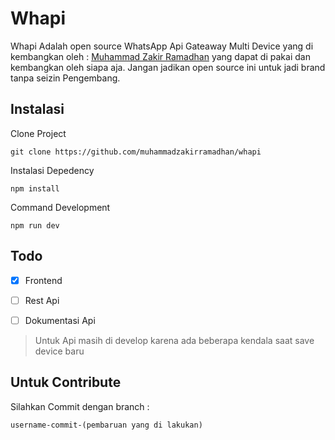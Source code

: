 # Whapi

Whapi Adalah open source WhatsApp Api Gateaway Multi Device yang di kembangkan oleh : [Muhammad Zakir Ramadhan](https://github.com/muhammadzakirramadhan/) yang dapat di pakai dan kembangkan oleh siapa aja. Jangan jadikan open source ini untuk jadi brand tanpa seizin Pengembang.

## Instalasi

Clone Project

    git clone https://github.com/muhammadzakirramadhan/whapi

Instalasi Depedency

    npm install

Command Development

    npm run dev

## Todo

 - [x] Frontend
 - [ ] Rest Api
 - [ ] Dokumentasi Api
 

> Untuk Api masih di develop karena ada beberapa kendala saat save device baru

## Untuk Contribute

Silahkan Commit dengan branch :

    username-commit-(pembaruan yang di lakukan) 